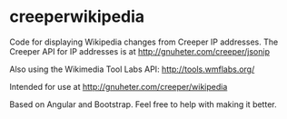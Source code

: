 # creeperwikipedia
Code for displaying Wikipedia changes from Creeper IP addresses.
The Creeper API for IP addresses is at http://gnuheter.com/creeper/jsonip

Also using the Wikimedia Tool Labs API: http://tools.wmflabs.org/

Intended for use at http://gnuheter.com/creeper/wikipedia

Based on Angular and Bootstrap. Feel free to help with making it better.
